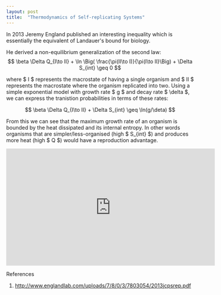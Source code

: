 ```yaml
---
layout: post
title:  "Thermodynamics of Self-replicating Systems"
---
```

In 2013 Jeremy England published an interesting inequality which is essentially the equivalent of Landauer's bound for biology.

He derived a non-equilibrium generalization of the second law:
$$ \beta \Delta Q_{I\to II} + \ln \Big( \frac{\pi(II\to I)}{\pi(I\to II}\Big) + \Delta S_{int} \geq 0 $$

where $ I $ represents the macrostate of having a single organism and $ II $ represents the macrostate where the organism replicated into two. Using a simple exponential model with growth rate $ g $ and decay rate $ \delta $, we can express the tranistion probabilities in terms of these rates:

$$ \beta \Delta Q_{I\to II} + \Delta S_{int} \geq \ln(g/\deta) $$

From this we can see that the maximum growth rate of an organism is bounded by the heat dissipated and its internal entropy. In other words organisms that are simpler/less-organised (high $ S_{int} $) and produces more heat (high $ Q $) would have a reproduction advantage.


<iframe width="560" height="315" src="https://www.youtube.com/embed/10cVVHKCRWw" frameborder="0" allow="accelerometer; autoplay; encrypted-media; gyroscope; picture-in-picture" allowfullscreen></iframe>

References
1. http://www.englandlab.com/uploads/7/8/0/3/7803054/2013jcpsrep.pdf
